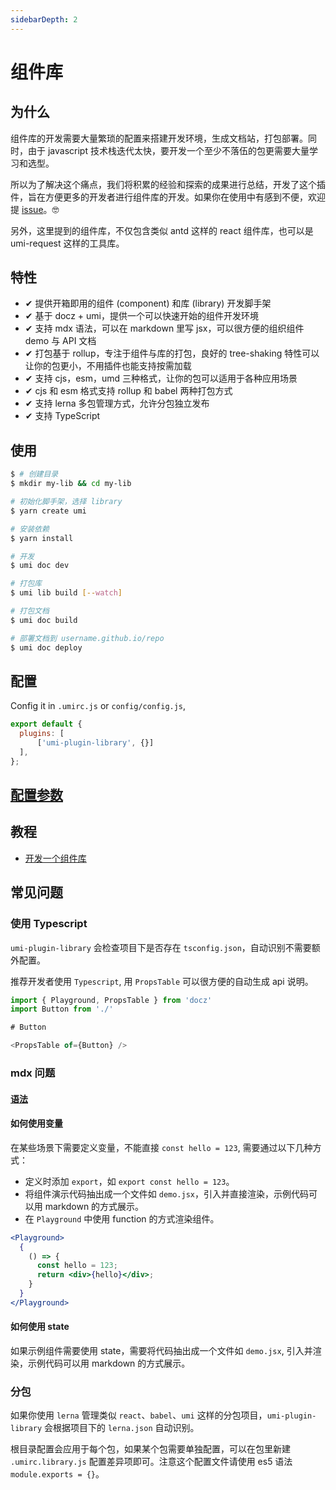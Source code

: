 ```yaml
---
sidebarDepth: 2
---
```

# 组件库

## 为什么

组件库的开发需要大量繁琐的配置来搭建开发环境，生成文档站，打包部署。同时，由于 javascript 技术栈迭代太快，要开发一个至少不落伍的包更需要大量学习和选型。

所以为了解决这个痛点，我们将积累的经验和探索的成果进行总结，开发了这个插件，旨在方便更多的开发者进行组件库的开发。如果你在使用中有感到不便，欢迎提 [issue](https://github.com/umijs/umi-plugin-library/issues)。🤓

另外，这里提到的组件库，不仅包含类似 antd 这样的 react 组件库，也可以是 umi-request 这样的工具库。

## 特性

- ✔︎ 提供开箱即用的组件 (component) 和库 (library) 开发脚手架
- ✔︎ 基于 docz + umi，提供一个可以快速开始的组件开发环境
- ✔︎ 支持 mdx 语法，可以在 markdown 里写 jsx，可以很方便的组织组件 demo 与 API 文档
- ✔︎ 打包基于 rollup，专注于组件与库的打包，良好的 tree-shaking 特性可以让你的包更小，不用插件也能支持按需加载
- ✔︎ 支持 cjs，esm，umd 三种格式，让你的包可以适用于各种应用场景
- ✔︎ cjs 和 esm 格式支持 rollup 和 babel 两种打包方式
- ✔︎ 支持 lerna 多包管理方式，允许分包独立发布
- ✔︎ 支持 TypeScript

## 使用

```bash
$ # 创建目录
$ mkdir my-lib && cd my-lib

# 初始化脚手架，选择 library
$ yarn create umi

# 安装依赖
$ yarn install

# 开发
$ umi doc dev

# 打包库
$ umi lib build [--watch]

# 打包文档
$ umi doc build

# 部署文档到 username.github.io/repo
$ umi doc deploy
```

## 配置

Config it in `.umirc.js` or `config/config.js`,

```js
export default {
  plugins: [
      ['umi-plugin-library', {}]
  ],
};
```

## [配置参数](/zh/config/#组件库)

## 教程

- [开发一个组件库](/zh/guide/library-step-by-step.html)

## 常见问题

### 使用 Typescript

`umi-plugin-library` 会检查项目下是否存在 `tsconfig.json`，自动识别不需要额外配置。

推荐开发者使用 `Typescript`, 用 `PropsTable` 可以很方便的自动生成 api 说明。

```js
import { Playground, PropsTable } from 'docz'
import Button from './'

# Button

<PropsTable of={Button} />
```

### mdx 问题

#### [语法](https://mdxjs.com/syntax)

#### 如何使用变量

在某些场景下需要定义变量，不能直接 `const hello = 123`, 需要通过以下几种方式：

- 定义时添加 `export`，如 `export const hello = 123`。
- 将组件演示代码抽出成一个文件如 `demo.jsx`，引入并直接渲染，示例代码可以用 markdown 的方式展示。
- 在 `Playground` 中使用 function 的方式渲染组件。

```jsx
<Playground>
  {
    () => {
      const hello = 123;
      return <div>{hello}</div>;
    }
  }
</Playground>
```

#### 如何使用 state

如果示例组件需要使用 state，需要将代码抽出成一个文件如 `demo.jsx`, 引入并渲染，示例代码可以用 markdown 的方式展示。

### 分包

如果你使用 `lerna` 管理类似 `react`、`babel`、`umi` 这样的分包项目，`umi-plugin-library` 会根据项目下的 `lerna.json` 自动识别。

根目录配置会应用于每个包，如果某个包需要单独配置，可以在包里新建 `.umirc.library.js` 配置差异项即可。注意这个配置文件请使用 es5 语法 `module.exports = {}`。

